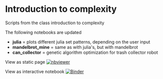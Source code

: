 # Introduction to complexity

Scripts from the class introduction to complexity

The following notebooks are updated
- **julia** = plots different julia set patterns, depending on the user input
- **mandelbrot_mine** = same as with julia's, but with mandelbrot
- **can_collector** = genetic algorithm optimization for trash collector robot

View as static page
[![nbviewer](https://raw.githubusercontent.com/jupyter/design/master/logos/Badges/nbviewer_badge.svg)](https://nbviewer.jupyter.org/github/rsmattos/int_to_complexity/tree/main/)

View as interactive notebook
[![Binder](https://mybinder.org/badge_logo.svg)](https://mybinder.org/v2/gh/rsmattos/int_to_complexity/HEAD)
